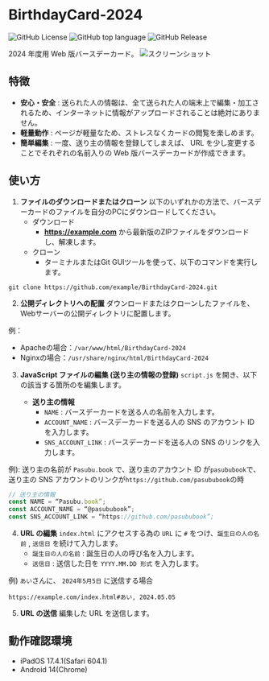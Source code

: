 # BirthdayCard-2024
![GitHub License](https://img.shields.io/github/license/diy-turtle/BirthdayCard-2024)
![GitHub top language](https://img.shields.io/github/languages/top/diy-turtle/BirthdayCard-2024)
![GitHub Release](https://img.shields.io/github/v/release/diy-turtle/BirthdayCard-2024)

2024 年度用 Web 版バースデーカード。
![スクリーンショット]()


## 特徴
- **安心・安全** : 送られた人の情報は、全て送られた人の端末上で編集・加工されるため、インターネットに情報がアップロードされることは絶対にありません。
- **軽量動作** : ページが軽量なため、ストレスなくカードの閲覧を楽しめます。
- **簡単編集** : 一度、送り主の情報を登録してしまえば、 URL を少し変更することでそれぞれの名前入りの Web 版バースデーカードが作成できます。

## 使い方
 1. **ファイルのダウンロードまたはクローン**
以下のいずれかの方法で、バースデーカードのファイルを自分のPCにダウンロードしてください。
    - ダウンロード
        - **https://example.com** から最新版のZIPファイルをダウンロードし、解凍します。
    - クローン
        - ターミナルまたはGit GUIツールを使って、以下のコマンドを実行します。
```
git clone https://github.com/example/BirthdayCard-2024.git
```


2.  **公開ディレクトリへの配置**
ダウンロードまたはクローンしたファイルを、Webサーバーの公開ディレクトリに配置します。


例：
-   Apacheの場合：`/var/www/html/BirthdayCard-2024`
-   Nginxの場合：`/usr/share/nginx/html/BirthdayCard-2024`

3. **JavaScript ファイルの編集 (送り主の情報の登録)**
`script.js` を開き、以下の該当する箇所のを編集します。


    - **送り主の情報**
         - `NAME` : バースデーカードを送る人の名前を入力します。
        - `ACCOUNT_NAME` : バースデーカードを送る人の SNS のアカウント ID を入力します。
        - `SNS_ACCOUNT_LINK` : バースデーカードを送る人の SNS のリンクを入力します。

例):
送り主の名前が `Pasubu.book` で、送り主のアカウント ID が`pasububook`で、送り主の SNS アカウントのリンクが`https://github.com/pasububook`の時
```js
// 送り主の情報
const NAME = “Pasubu.book”;
const ACCOUNT_NAME = “@pasububook”;
const SNS_ACCOUNT_LINK = “https://github.com/pasububook”;
```

4. **URL の編集**
`index.html` にアクセスする為の `URL` に `#` をつけ、`誕生日の人の名前` , `送信日` を続けて入力します。
    - `誕生日の人の名前` : 誕生日の人の呼び名を入力します。
    - `送信日` : 送信した日を `YYYY.MM.DD 形式` を入力します。

例) `あい`さんに、 `2024年5月5日` に送信する場合
```
https://example.com/index.html#あい, 2024.05.05
```

5.  **URL の送信**
編集した URL を送信します。

## 動作確認環境
- iPadOS 17.4.1(Safari 604.1)
- Android 14(Chrome)
